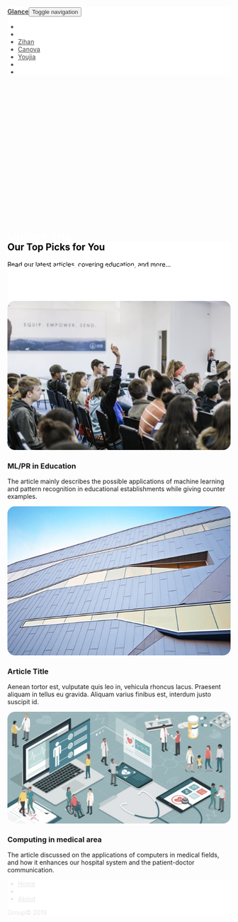 <!DOCTYPE html>
<html>

<head>
    <meta charset="utf-8">
    <meta name="viewport" content="width=device-width, initial-scale=1.0, shrink-to-fit=no">
    <title>Glance</title>
    <link rel="stylesheet" href="assets/bootstrap/css/bootstrap.min.css">
    <link rel="stylesheet" href="https://fonts.googleapis.com/css?family=Bitter:400,700">
    <link rel="stylesheet" href="https://fonts.googleapis.com/css?family=Lora">
    <link rel="stylesheet" href="https://fonts.googleapis.com/css?family=Roboto">
    <link rel="stylesheet" href="assets/fonts/font-awesome.min.css">
    <link rel="stylesheet" href="assets/css/Article-Dual-Column.css">
    <link rel="stylesheet" href="assets/css/Article-List.css">
    <link rel="stylesheet" href="assets/css/Footer-Basic.css">
    <link rel="stylesheet" href="assets/css/Header-Dark.css">
    <link rel="stylesheet" href="assets/css/Highlight-Blue.css">
    <link rel="stylesheet" href="https://cdnjs.cloudflare.com/ajax/libs/animate.css/3.5.2/animate.min.css">
    <link rel="stylesheet" href="https://cdnjs.cloudflare.com/ajax/libs/lightbox2/2.8.2/css/lightbox.min.css">
    <link rel="stylesheet" href="https://cdnjs.cloudflare.com/ajax/libs/Swiper/3.3.1/css/swiper.min.css">
    <link rel="stylesheet" href="assets/css/Lightbox-Gallery.css">
    <link rel="stylesheet" href="assets/css/Navigation-Clean.css">
    <link rel="stylesheet" href="assets/css/Navigation-with-Search.css">
    <link rel="stylesheet" href="assets/css/Simple-Slider.css">
    <link rel="stylesheet" href="assets/css/styles.css">
    <link rel="stylesheet" href="assets/css/Team-Clean.css">
</head>

<body>
    <div data-bs-parallax-bg="true" style="height: 533px;filter: brightness(100%) hue-rotate(0deg) invert(0%) saturate(106%) sepia(0%);background-image: url(&quot;assets/img/MBP.jpeg&quot;);background-position: center;background-size: cover;">
        <nav class="navbar navbar-light navbar-expand-md" style="background-color: #ffffff;filter: invert(0%);opacity: 0.80;margin-bottom: 30px;">
            <div class="container-fluid"><a class="navbar-brand" href="index.html" style="font-weight: bold;">Glance</a><button data-toggle="collapse" class="navbar-toggler" data-target="#navcol-2"><span class="sr-only">Toggle navigation</span><span class="navbar-toggler-icon"></span></button>
                <div
                    class="collapse navbar-collapse" id="navcol-2">
                    <ul class="nav navbar-nav">
                        <li class="nav-item" role="presentation"></li>
                        <li class="nav-item" role="presentation"></li>
                        <li class="nav-item" role="presentation"><a class="nav-link" href="ZZHOU.html">Zihan</a></li>
                        <li class="nav-item" role="presentation"><a class="nav-link" href="Canova.html">Canova</a></li>
                        <li class="nav-item" role="presentation"><a class="nav-link" href="Youjia.html">Youjia</a></li>
                        <li class="nav-item" role="presentation"></li>
                        <li class="nav-item" role="presentation"></li>
                    </ul>
            </div>
    </div>
    </nav>
    <div class="col text-left" style="padding-top: 281px;">
        <h1 style="color: rgb(255,255,255);font-weight: bold;">VIEWS ON</h1>
        <h1 style="color: rgb(255,255,255);font-weight: bold;">COMPUTATIONAL TECHS.</h1>
    </div>
    </div>
    <div class="highlight-blue" style="background-color: rgb(255,255,255);height: 134px;margin-top: -34px;">
        <div class="container">
            <div class="intro" style="color: #000000;">
                <h2 class="text-center" data-bs-parallax-bg="true" style="font-weight: bold;">Our Top Picks for You</h2>
                <p class="text-center" style="color: rgb(0,0,0);">Read our latest articles, covering education, and more...</p>
            </div>
            <div class="buttons"></div>
        </div>
    </div>
    <div class="article-list">
        <div class="container">
            <div class="row articles">
                <div class="col-sm-6 col-md-4 item"><a href="ZZHOU.html"><img class="img-fluid" data-bs-hover-animate="pulse" src="assets/img/Classroom.jpg" style="background-image: url(&quot;assets/img/Classroom.jpg&quot;);/*hover{box-shadow: 0px 20px 40px 1px rgba(0,30,100,0.6);*/border-radius: 17px;"></a>
                    <h3
                        class="name">ML/PR in Education</h3>
                        <p class="description">The article mainly describes the possible applications of machine learning and pattern recognition in educational establishments while giving counter examples.</p><a class="action" href="ZZHOU.html"><i class="fa fa-arrow-circle-right" href="ZZHOU.html"></i></a></div>
                <div
                    class="col-sm-6 col-md-4 item"><a href="Canova.html"><img class="img-fluid" data-bs-hover-animate="pulse" src="assets/img/building.jpg" style="/*box-shadow: 0px 20px 40px 1px rgba(0,0,0,0.6);*/border-radius: 17px;"></a>
                    <h3 class="name">Article Title</h3>
                    <p class="description">Aenean tortor est, vulputate quis leo in, vehicula rhoncus lacus. Praesent aliquam in tellus eu gravida. Aliquam varius finibus est, interdum justo suscipit id.</p><a class="action" href="Canova.html"><i class="fa fa-arrow-circle-right" href="Canova.html"></i></a></div>
            <div
                class="col-sm-6 col-md-4 item"><a href="Youjia.html"><img class="img-fluid" data-bs-hover-animate="pulse" src="assets/img/Medical.png" style="/*box-shadow: 0px 20px 40px 1px rgba(0,0,0,0.6);*/border-radius: 17px;" href="Youjia.html"></a>
                <h3 class="name">Computing in medical area<br></h3>
                <p class="description">The article discussed on the applications of computers in medical fields, and how it enhances our hospital system and the patient-doctor communication.</p><a class="action" href="Youjia.html"><i class="fa fa-arrow-circle-right" href="Youjia.html"></i></a></div>
    </div>
    </div>
    </div>
    <div class="photo-gallery"></div>
    <div></div>
    <div class="footer-basic" style="background-color: rgb(0,0,0);filter: hue-rotate(0deg) invert(100%);">
        <footer>
            <ul class="list-inline">
                <li class="list-inline-item"><a href="index.html">Home</a></li>
                <li class="list-inline-item"></li>
                <li class="list-inline-item"><a href="About.html">About</a></li>
            </ul>
            <p class="copyright">Group© 2019</p>
        </footer>
    </div>
    <script src="assets/js/jquery.min.js"></script>
    <script src="assets/bootstrap/js/bootstrap.min.js"></script>
    <script src="assets/js/bs-animation.js"></script>
    <script src="https://cdnjs.cloudflare.com/ajax/libs/lightbox2/2.8.2/js/lightbox.min.js"></script>
    <script src="https://cdnjs.cloudflare.com/ajax/libs/Swiper/3.3.1/js/swiper.jquery.min.js"></script>
    <script src="assets/js/Simple-Slider.js"></script>
</body>

</html>
